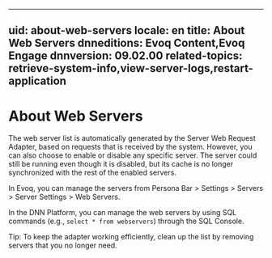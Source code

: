 ﻿---

uid: about-web-servers
locale: en
title: About Web Servers
dnneditions: Evoq Content,Evoq Engage
dnnversion: 09.02.00
related-topics: retrieve-system-info,view-server-logs,restart-application
---

# About Web Servers

The web server list is automatically generated by the Server Web Request Adapter, based on requests that is received by the system. However, you can also choose to enable or disable any specific server. The server could still be running even though it is disabled, but its cache is no longer synchronized with the rest of the enabled servers.

In Evoq, you can manage the servers from Persona Bar \> Settings \> Servers \> Server Settings \> Web Servers.

In the DNN Platform, you can manage the web servers by using SQL commands (e.g., `select * from webservers`) through the SQL Console.

Tip: To keep the adapter working efficiently, clean up the list by removing servers that you no longer need.
